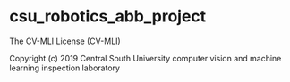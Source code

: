 # csu_robotics_abb_project
The CV-MLI License (CV-MLI)

Copyright (c) 2019 Central South University computer vision and machine learning inspection laboratory
